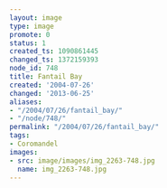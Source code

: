 ```yaml
---
layout: image
type: image
promote: 0
status: 1
created_ts: 1090861445
changed_ts: 1372159393
node_id: 748
title: Fantail Bay
created: '2004-07-26'
changed: '2013-06-25'
aliases:
- "/2004/07/26/fantail_bay/"
- "/node/748/"
permalink: "/2004/07/26/fantail_bay/"
tags:
- Coromandel
images:
- src: image/images/img_2263-748.jpg
  name: img_2263-748.jpg
---
```


